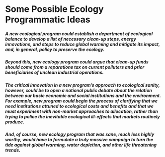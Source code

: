 # Some Possible Ecology Programmatic Ideas

##### A new ecological program could establish a department of ecological balance to develop a list of necessary clean-up steps, energy innovations, and steps to reduce global warming and mitigate its impact, and, in general, policy to preserve the ecology.
##### Beyond this, new ecology program could argue that clean-up funds should come from a reparations tax on current polluters and prior beneficiaries of unclean industrial operations.
##### The critical innovation in a new program’s approach to ecological sanity, however, could be to open a national public debate about the relation between our basic economic and social institutions and the environment. For example, new program could begin the process of clarifying that we need institutions attuned to ecological costs and benefits and that we must experiment with non-market approaches to allocation, rather than trying to police the inevitable ecological ill-effects that markets routinely produce.
##### And, of course, new ecology program that was sane, much less highly worthy, would have to formulate a truly massive campaign to turn the tide against global warming, water depletion, and other life threatening trends.
